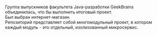 
Группа выпускников факультета Java-разработки GeekBrains объединилась, что бы выполнить итоговый проект.  
Был выбран интернет-магазин.  
Репозиторий представляет собой многомодульный проект, в котором каждый модуль - это отдельный, изолизованный микросервис.  
